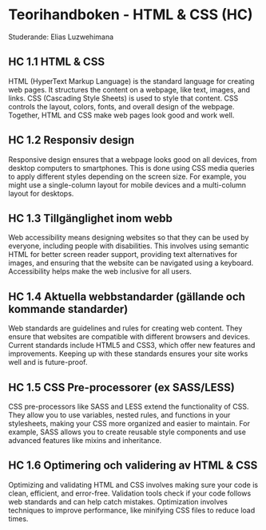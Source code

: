 # Teorihandboken - HTML & CSS (HC)
Studerande: Elias Luzwehimana

## HC 1.1 HTML & CSS
HTML (HyperText Markup Language) is the standard language for creating web pages. It structures the content on a webpage, like text, images, and links. CSS (Cascading Style Sheets) is used to style that content. CSS controls the layout, colors, fonts, and overall design of the webpage. Together, HTML and CSS make web pages look good and work well.

## HC 1.2 Responsiv design
Responsive design ensures that a webpage looks good on all devices, from desktop computers to smartphones. This is done using CSS media queries to apply different styles depending on the screen size. For example, you might use a single-column layout for mobile devices and a multi-column layout for desktops.

## HC 1.3 Tillgänglighet inom webb
Web accessibility means designing websites so that they can be used by everyone, including people with disabilities. This involves using semantic HTML for better screen reader support, providing text alternatives for images, and ensuring that the website can be navigated using a keyboard. Accessibility helps make the web inclusive for all users.

## HC 1.4 Aktuella webbstandarder (gällande och kommande standarder)
Web standards are guidelines and rules for creating web content. They ensure that websites are compatible with different browsers and devices. Current standards include HTML5 and CSS3, which offer new features and improvements. Keeping up with these standards ensures your site works well and is future-proof.

## HC 1.5 CSS Pre-processorer (ex SASS/LESS)
CSS pre-processors like SASS and LESS extend the functionality of CSS. They allow you to use variables, nested rules, and functions in your stylesheets, making your CSS more organized and easier to maintain. For example, SASS allows you to create reusable style components and use advanced features like mixins and inheritance.

## HC 1.6 Optimering och validering av HTML & CSS
Optimizing and validating HTML and CSS involves making sure your code is clean, efficient, and error-free. Validation tools check if your code follows web standards and can help catch mistakes. Optimization involves techniques to improve performance, like minifying CSS files to reduce load times.
